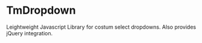 # TmDropdown
Leightweight Javascript Library for costum select dropdowns. Also provides jQuery integration.
